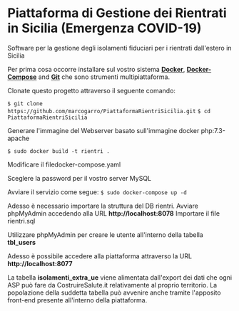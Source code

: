 # Piattaforma di Gestione dei Rientrati in Sicilia (Emergenza COVID-19)
Software per la gestione degli isolamenti fiduciari per i rientrati dall'estero in Sicilia

Per prima cosa occorre installare sul vostro sistema **[Docker](https://www.docker.com/get-started)**, **[Docker-Compose](https://docs.docker.com/compose/install/)** and **[Git](https://git-scm.com/downloads)** che sono strumenti multipiattaforma. 

Clonate questo progetto attraverso il seguente comando: 

`$ git clone https://github.com/marcogarro/PiattaformaRientriSicilia.git`
`$ cd PiattaformaRientriSicilia`

Generare l'immagine del Webserver basato sull'immagine docker php:7.3-apache

`$ sudo docker build -t rientri .`

Modificare il filedocker-compose.yaml

Sceglere la password per il vostro server MySQL

Avviare il servizio come segue: 
`$ sudo docker-compose up -d`

Adesso è necessario importare la struttura del DB rientri. 
Avviare phpMyAdmin accedendo alla URL **http://localhost:8078**
Importare il file rientri.sql 

Utilizzare phpMyAdmin per creare le utente all'interno della tabella **tbl_users**

Adesso è possibile accedere alla piattaforma attraverso la URL **http://localhost:8077**

La tabella **isolamenti_extra_ue** viene alimentata dall'export dei dati che ogni ASP può fare da CostruireSalute.it relativamente al proprio territorio.
La popolazione della suddetta tabella può avvenire anche tramite l'apposito front-end presente all'interno della piattaforma.

